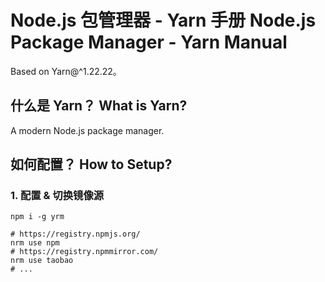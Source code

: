 # Node.js 包管理器 - Yarn 手册 Node.js Package Manager - Yarn Manual

Based on Yarn@^1.22.22。

## 什么是 Yarn？ What is Yarn?

A modern Node.js package manager.

## 如何配置？ How to Setup?

### 1. 配置 & 切换镜像源

```shell
npm i -g yrm

# https://registry.npmjs.org/
nrm use npm
# https://registry.npmmirror.com/
nrm use taobao
# ...
```
